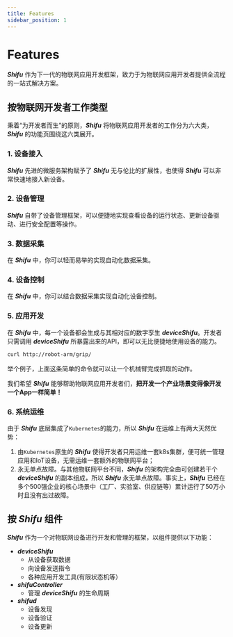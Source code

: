 ```yaml
---
title: Features
sidebar_position: 1
---
```


# Features

***Shifu*** 作为下一代的物联网应用开发框架，致力于为物联网应用开发者提供全流程的一站式解决方案。

## 按物联网开发者工作类型

秉着“为开发者而生”的原则，***Shifu*** 将物联网应用开发者的工作分为六大类，***Shifu*** 的功能页围绕这六类展开。

### 1. 设备接入

***Shifu*** 先进的微服务架构赋予了 ***Shifu*** 无与伦比的扩展性，也使得 ***Shifu*** 可以非常快速地接入新设备。

### 2. 设备管理

***Shifu*** 自带了设备管理框架，可以便捷地实现查看设备的运行状态、更新设备驱动、进行安全配置等操作。

### 3. 数据采集

在 ***Shifu*** 中，你可以轻而易举的实现自动化数据采集。

### 4. 设备控制

在 ***Shifu*** 中，你可以结合数据采集实现自动化设备控制。

### 5. 应用开发

在 ***Shifu*** 中，每一个设备都会生成与其相对应的数字孪生 ***deviceShifu***。开发者只需调用 ***deviceShifu*** 所暴露出来的API，即可以无比便捷地使用设备的能力。

```bash
curl http://robot-arm/grip/
```

举个例子，上面这条简单的命令就可以让一个机械臂完成抓取的动作。

我们希望 ***Shifu*** 能够帮助物联网应用开发者们，**把开发一个产业场景变得像开发一个App一样简单！**

### 6. 系统运维

由于 ***Shifu*** 底层集成了`Kubernetes`的能力，所以 ***Shifu*** 在运维上有两大天然优势：

1. 由`Kubernetes`原生的 ***Shifu*** 使得开发者只用运维一套k8s集群，便可统一管理应用和IoT设备，无需运维一套额外的物联网平台；
1. 永无单点故障。与其他物联网平台不同，***Shifu*** 的架构完全由可创建若干个 ***deviceShifu*** 的副本组成，所以 ***Shifu*** 永无单点故障。事实上，***Shifu*** 已经在多个500强企业的核心场景中（工厂、实验室、供应链等）累计运行了50万小时且没有出过故障。

## 按 ***Shifu*** 组件

***Shifu*** 作为一个对物联网设备进行开发和管理的框架，以组件提供以下功能：

- ***deviceShifu***
  - 从设备获取数据
  - 向设备发送指令
  - 各种应用开发工具(有限状态机等）
- ***shifuController***
  - 管理 ***deviceShifu*** 的生命周期
- ***shifud***
  - 设备发现
  - 设备验证
  - 设备更新
